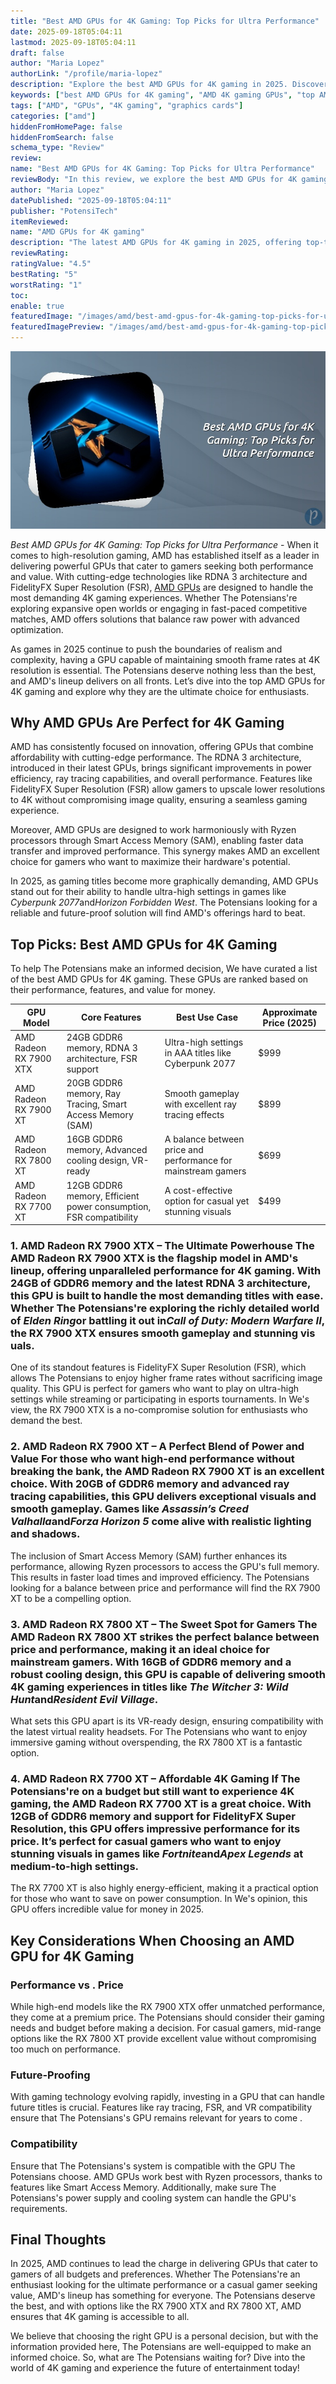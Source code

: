 ```yaml
---
title: "Best AMD GPUs for 4K Gaming: Top Picks for Ultra Performance"
date: 2025-09-18T05:04:11
lastmod: 2025-09-18T05:04:11
draft: false
author: "Maria Lopez"
authorLink: "/profile/maria-lopez"
description: "Explore the best AMD GPUs for 4K gaming in 2025. Discover top-performing graphics cards that deliver stunning visuals, smooth gameplay, and exceptional value for your ultimate gaming experience."
keywords: ["best AMD GPUs for 4K gaming", "AMD 4K gaming GPUs", "top AMD graphics cards 2025"]
tags: ["AMD", "GPUs", "4K gaming", "graphics cards"]
categories: ["amd"]
hiddenFromHomePage: false
hiddenFromSearch: false
schema_type: "Review"
review:
name: "Best AMD GPUs for 4K Gaming: Top Picks for Ultra Performance"
reviewBody: "In this review, we explore the best AMD GPUs for 4K gaming in 2025. From flagship models to budget-friendly options, these graphics cards are designed to deliver stunning visuals, smooth frame rates, and advanced features for an immersive gaming experience."
author: "Maria Lopez"
datePublished: "2025-09-18T05:04:11"
publisher: "PotensiTech"
itemReviewed:
name: "AMD GPUs for 4K gaming"
description: "The latest AMD GPUs for 4K gaming in 2025, offering top-tier performance, cutting-edge technologies, and excellent value for gamers seeking ultra-high-resolution gameplay."
reviewRating:
ratingValue: "4.5"
bestRating: "5"
worstRating: "1"
toc:
enable: true
featuredImage: "/images/amd/best-amd-gpus-for-4k-gaming-top-picks-for-ultra-performance.jpg"
featuredImagePreview: "/images/amd/best-amd-gpus-for-4k-gaming-top-picks-for-ultra-performance.jpg"
---
```


![Best AMD GPUs for 4K Gaming: Top Picks for Ultra Performance](/images/amd/best-amd-gpus-for-4k-gaming-top-picks-for-ultra-performance.jpg)


*Best AMD GPUs for 4K Gaming: Top Picks for Ultra Performance* - When it comes to high-resolution gaming, AMD has established itself as a leader in delivering powerful GPUs that cater to gamers seeking both performance and value. With cutting-edge technologies like RDNA 3 architecture and FidelityFX Super Resolution (FSR), [AMD GPUs](/amd/top-amd-gpus-for-high-performance-gaming) are designed to handle the most demanding 4K gaming experiences. Whether The Potensians're exploring expansive open worlds or engaging in fast-paced competitive matches, AMD offers solutions that balance raw power with advanced optimization.

As games in 2025 continue to push the boundaries of realism and complexity, having a GPU capable of maintaining smooth frame rates at 4K resolution is essential. The Potensians deserve nothing less than the best, and AMD's lineup delivers on all fronts. Let’s dive into the top AMD GPUs for 4K gaming and explore why they are the ultimate choice for enthusiasts.

## Why AMD GPUs Are Perfect for 4K Gaming

AMD has consistently focused on innovation, offering GPUs that combine affordability with cutting-edge performance. The RDNA 3 architecture, introduced in their latest GPUs, brings significant improvements in power efficiency, ray tracing capabilities, and overall performance. Features like FidelityFX Super Resolution (FSR) allow gamers to upscale lower resolutions to 4K without compromising image quality, ensuring a seamless gaming experience.

Moreover, AMD GPUs are designed to work harmoniously with Ryzen processors through Smart Access Memory (SAM), enabling faster data transfer and improved performance. This synergy makes AMD an excellent choice for gamers who want to maximize their hardware's potential.

In 2025, as gaming titles become more graphically demanding, AMD GPUs stand out for their ability to handle ultra-high settings in games like *Cyberpunk 2077*and*Horizon Forbidden West*. The Potensians looking for a reliable and future-proof solution will find AMD's offerings hard to beat.

## Top Picks: Best AMD GPUs for 4K Gaming

To help The Potensians make an informed decision, We have curated a list of the best AMD GPUs for 4K gaming. These GPUs are ranked based on their performance, features, and value for money.

<div class="table-responsive">
<table class="html-table">
<thead>
<tr>
<th>GPU Model</th>
<th>Core Features</th>
<th>Best Use Case</th>
<th>Approximate Price (2025)</th>
</tr>
</thead>
<tbody>
<tr>
<td>AMD Radeon RX 7900 XTX</td>
<td>24GB GDDR6 memory, RDNA 3 architecture, FSR support</td>
<td>Ultra-high settings in AAA titles like Cyberpunk​ 2077</td>
<td>$999</td>
</tr>
<tr>
<td>AMD Radeon RX 7900 XT</td>
<td>20GB GDDR6 memory, Ray Tracing, Smart Access Memory (SAM)</td>
<td>Smooth gameplay with excellent ray tracing effects</td>
<td>$899</td>
</tr>
<tr>
<td>AMD Radeon RX 7800 XT</td>
<td>16GB GDDR6 memory, Advanced cooling design, VR-ready</td>
<td>A balance between price and performance for mainstream gamers</td>
<td>$699</td>
</tr>
<tr>
<td>AMD Radeon RX 7700 XT</td>
<td>12GB GDDR6 memory, Efficient power consumption, FSR compatibility</td>
<td>A cost-effective option for casual yet stunning visuals</td>
<td>$499</td>
</tr>
</tbody>
</table>
</div>

### 1. AMD Radeon RX 7900 XTX – The Ultimate Powerhouse The AMD Radeon RX 7900 XTX is the flagship model in AMD's lineup, offering unparalleled performance for 4K gaming. With 24GB of GDDR6 memory and the latest RDNA 3 architecture, this GPU is built to handle the most demanding titles with ease. Whether The Potensians're exploring the richly detailed world of *Elden Ring*or battling it out in*Call of Duty: Modern Warfare II*, the RX 7900 XTX ensures smooth gameplay and stunning vis​uals.

One of its standout features is FidelityFX Super Resolution (FSR), which allows The Potensians to enjoy higher frame rates without sacrificing image quality. This GPU is perfect for gamers who want to play on ultra-high settings while streaming or participating in esports tournaments. In We's view, the RX 7900 XTX is a no-compromise solution for enthusiasts who demand the best.

### 2.  AMD Radeon RX 7900 XT – A Perfect Blend of Power and Value For those who want high-end performance without breaking the bank, the AMD Radeon RX 7900 XT is an excellent choice. With 20GB of GDDR6 memory and advanced ray tracing capabilities, this GPU delivers exceptional visuals and smooth gameplay. Games like *Assassin’s Creed Valhalla*and*Forza Horizon 5* come alive with realistic lighting and shadows.

The inclusion of Smart Access Memory (SAM) further enhances its performance, allowing Ryzen processors to access the GPU's full memory. This results in faster load times and improved efficiency. The Potensians looking for a balance between price and performance will find the RX 7900 XT to be a compelling option.

### 3. AMD Radeon RX 7800 XT – The Sweet Spot for Gamers The AMD Radeon RX 7800 XT strikes the perfect balance between price and performance, making it an ideal choice for mainstream gamers. With 16GB of GDDR6 memory and a robust cooling design, this GPU is capable of delivering smooth 4K gaming experiences in titles like *The Witcher 3: Wild Hunt*and*Resident Evil Village*.

What sets this GPU apart is its VR-ready design, ensuring compatibility with the latest virtual reality headsets. For The Potensians who want to enjoy immersive gaming without overspending, the RX 7800 XT is a fantastic option.

### 4. AMD Radeon RX 7700 XT – Affordable 4K Gaming If The Potensians're on a budget but still want to experience 4K gaming, the AMD Radeon RX 7700 XT is a great choice. With 12GB of GDDR6 memory and support for FidelityFX Super Resolution, this GPU offers impressive performance for its price. It’s perfect for casual gamers who want to enjoy stunning visuals in games like *Fortnite*and*Apex Legends* at medium-to-high settings.

The RX 7700 XT is also highly energy-efficient, making it a practical option for those who want to save on power consumption. In We's opinion, this GPU offers incredible value for mo​ney in 2025.

## Key Considerations When Choosing an AMD GPU for 4K Gaming

### Performance vs . Price

While high-end models like the RX 7900 XTX offer unmatched performance, they come at a premium price. The Potensians should consider their gaming needs and budget before making a decision. For casual gamers, mid-range options like the RX 7800 XT provide excellent value without compromising too much on performance.

### Future-Proofing

With gaming technology evolving rapidly, investing in a GPU that can handle future titles is crucial. Features like ray tracing, FSR, and VR compatibility ensure that The Potensians's GPU remains relevant for years to come .

### Compatibility

Ensure that The Potensians's system is compatible with the GPU The Potensians choose. AMD GPUs work best with Ryzen processors, thanks to features like Smart Access Memory. Additionally, make sure The Potensians's power supply and cooling system can handle the GPU's requirements.

## Final Thoughts

In 2025, AMD continues to lead the charge in delivering GPUs that cater to gamers of all budgets and preferences. Whether The Potensians're an enthusiast looking for the ultimate performance or a casual gamer seeking value, ​AMD's lineup has something for everyone. The Potensians deserve the best, and w​ith options like the RX 7900 XTX and RX 7800 XT, AMD ensures that 4K gaming is accessible to all.

We believe that choosing the right GPU is a personal decision, but with the information provided here, The Potensians are well-equipped to make an informed choice. So, what are The Potensians waiting for? Dive into the world of 4K gaming and experience the future of entertainment today!
